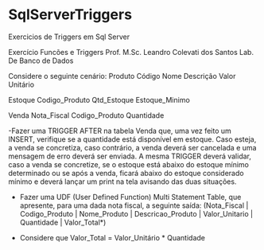# SqlServerTriggers
Exercicios de Triggers em Sql Server

Exercício Funcões e Triggers Prof. M.Sc. Leandro Colevati dos Santos
Lab. De Banco de Dados

Considere o seguinte cenário:
Produto
Código Nome Descrição Valor Unitário

Estoque
Codigo_Produto Qtd_Estoque Estoque_Minimo

Venda
Nota_Fiscal Codigo_Produto Quantidade

-Fazer uma TRIGGER AFTER na tabela Venda que, uma vez feito um INSERT, verifique se a
quantidade está disponível em estoque. Caso esteja, a venda se concretiza, caso contrário, a
venda deverá ser cancelada e uma mensagem de erro deverá ser enviada. A mesma TRIGGER
deverá validar, caso a venda se concretize, se o estoque está abaixo do estoque mínimo
determinado ou se após a venda, ficará abaixo do estoque considerado mínimo e deverá lançar
um print na tela avisando das duas situações.
- Fazer uma UDF (User Defined Function) Multi Statement Table, que apresente, para uma dada
nota fiscal, a seguinte saída:
(Nota_Fiscal | Codigo_Produto | Nome_Produto | Descricao_Produto | Valor_Unitario |
Quantidade | Valor_Total*)
* Considere que Valor_Total = Valor_Unitário * Quantidade
